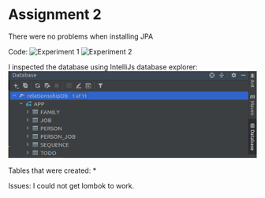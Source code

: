 # Assignment 2

There were no problems when installing JPA

Code:
![Experiment 1](jpabasic)
![Experiment 2](creditcard)

I inspected the database using IntelliJs database explorer:
![Database Explorer](database.png)

Tables that were created:
* 


Issues:
I could not get lombok to work.
